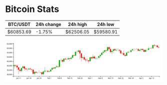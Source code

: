 # Bitcoin Stats

BTC/USDT|24h change|24h high|24h low|
|---|---|---|---|
|$60853.69|-1.75%|$62506.05|$59580.91|

<img src="./chart.svg">
